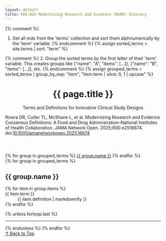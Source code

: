 ```yaml
---
layout: default
title: FDA-NIH Modernizing Research and Evidence (MoRE) Glossary
---
```


{% comment %}
  1. Get all mds from the 'terms' collection and sort them alphnumerically by the 'term' variable.
{% endcomment %}
{% assign sorted_terms = site.terms | sort: "term" %}

{% comment %}
  2. Group the sorted terms by the first letter of their 'term' variable.
     This creates groups like {"name": "A", "items": [...]}, {"name": "B", "items": [...]}, etc.
{% endcomment %}
{% assign grouped_terms = sorted_terms | group_by_exp: "item", "item.term | slice: 0, 1 | upcase" %}

<div class="container" id="top">
  <header>
    <h1>{{ page.title }}</h1>
    <p>Terms and Definitions for Innovative Clinical Study Designs</p>
    <p style='text-align: left'>Rivera DR, Cutler TL, McShane L, et al. Modernizing Research and Evidence Consensus Definitions: A Food and Drug Administration–National Institutes of Health Collaboration. JAMA Network Open. 2025;8(6):e2516674. doi:<a href="https://www.doi.org/10.1001/jamanetworkopen.2025.16674">10.1001/jamanetworkopen.2025.16674</a></p>
  </header>

  <nav class="alpha-nav">
    {% for group in grouped_terms %}
      <a href="#{{ group.name }}">{{ group.name }}</a>
    {% endfor %}
  </nav>

  <main>
    {% for group in grouped_terms %}
    <section id="{{ group.name }}" class="glossary-section">
      <h2>{{ group.name }}</h2>
      <dl>
        {% for item in group.items %}
          <dt>{{ item.term }}</dt>
          <dd>{{ item.definition | markdownify }}</dd>
        {% endfor %}
      </dl>
    </section>
    {% unless forloop.last %}<hr>{% endunless %}
    {% endfor %}
  </main>

  <footer>
    <a href="#top" class="back-to-top">↑ Back to Top</a>
  </footer>
</div>
